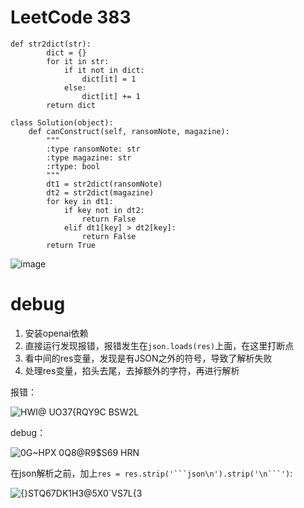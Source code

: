 # LeetCode 383

```
def str2dict(str):
        dict = {}
        for it in str:
            if it not in dict:
                dict[it] = 1
            else:
                dict[it] += 1
        return dict

class Solution(object):
    def canConstruct(self, ransomNote, magazine):
        """
        :type ransomNote: str
        :type magazine: str
        :rtype: bool
        """
        dt1 = str2dict(ransomNote)
        dt2 = str2dict(magazine)
        for key in dt1:
            if key not in dt2:
                return False
            elif dt1[key] > dt2[key]:
                return False
        return True
```

![image](https://github.com/user-attachments/assets/cea7ab15-3794-43b3-a99e-25e87c0ec87c)

# debug

1. 安装openai依赖
2. 直接运行发现报错，报错发生在`json.loads(res)`上面，在这里打断点
3. 看中间的res变量，发现是有JSON之外的符号，导致了解析失败
4. 处理res变量，掐头去尾，去掉额外的字符，再进行解析

报错：

![HWI`@ UO37{RQY9C `BSW2L](https://github.com/user-attachments/assets/35dc43c5-4b10-435a-b4b7-1996d12ea98b)

debug：

![0G~HPX 0Q8@R9$S69 HRN](https://github.com/user-attachments/assets/41ebf6de-1bbd-4bd0-bab7-fee99a2d9854)

在json解析之前，加上`res = res.strip('```json\n').strip('\n```')`:

![{}STQ67DK1H3@5X0`VS7L{3](https://github.com/user-attachments/assets/96433638-d0c0-433e-8cda-554315d052ba)

